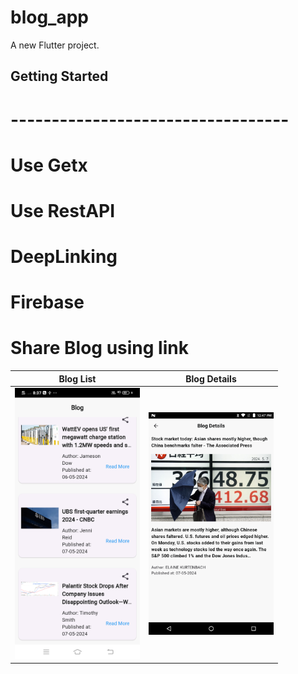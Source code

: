 # blog_app

A new Flutter project.

## Getting Started
# ----------------------------------

# Use Getx
# Use RestAPI
# DeepLinking
# Firebase
# Share Blog using link

| Blog List                                                |                       Blog Details                       |
|----------------------------------------------------------|:--------------------------------------------------------:|
| <img src="/asset/appImage/blogList.png" width="200"/> | <img src="/asset/appImage/blogDetails.png" width="200"/> |